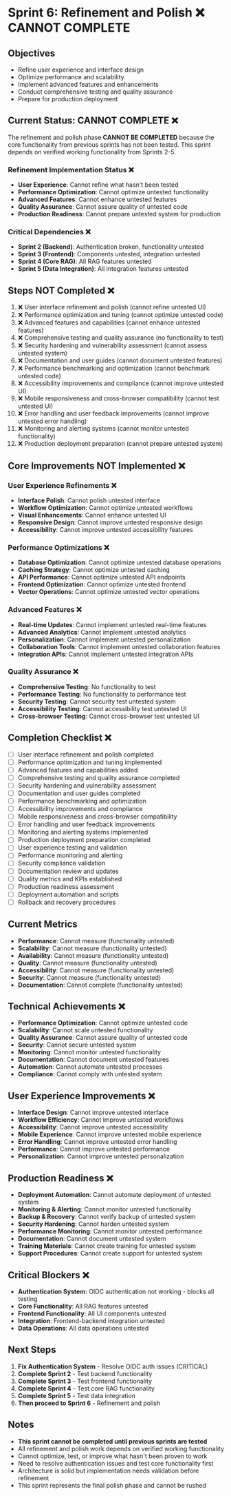 # Sprint 6: Refinement and Polish ❌ CANNOT COMPLETE

## Objectives
- Refine user experience and interface design
- Optimize performance and scalability
- Implement advanced features and enhancements
- Conduct comprehensive testing and quality assurance
- Prepare for production deployment

## Current Status: CANNOT COMPLETE ❌

The refinement and polish phase **CANNOT BE COMPLETED** because the core functionality from previous sprints has not been tested. This sprint depends on verified working functionality from Sprints 2-5.

### Refinement Implementation Status ❌
- **User Experience**: Cannot refine what hasn't been tested
- **Performance Optimization**: Cannot optimize untested functionality
- **Advanced Features**: Cannot enhance untested features
- **Quality Assurance**: Cannot assure quality of untested code
- **Production Readiness**: Cannot prepare untested system for production

### Critical Dependencies ❌
- **Sprint 2 (Backend)**: Authentication broken, functionality untested
- **Sprint 3 (Frontend)**: Components untested, integration untested
- **Sprint 4 (Core RAG)**: All RAG features untested
- **Sprint 5 (Data Integration)**: All integration features untested

## Steps NOT Completed ❌

1. ❌ User interface refinement and polish (cannot refine untested UI)
2. ❌ Performance optimization and tuning (cannot optimize untested code)
3. ❌ Advanced features and capabilities (cannot enhance untested features)
4. ❌ Comprehensive testing and quality assurance (no functionality to test)
5. ❌ Security hardening and vulnerability assessment (cannot assess untested system)
6. ❌ Documentation and user guides (cannot document untested features)
7. ❌ Performance benchmarking and optimization (cannot benchmark untested code)
8. ❌ Accessibility improvements and compliance (cannot improve untested UI)
9. ❌ Mobile responsiveness and cross-browser compatibility (cannot test untested UI)
10. ❌ Error handling and user feedback improvements (cannot improve untested error handling)
11. ❌ Monitoring and alerting systems (cannot monitor untested functionality)
12. ❌ Production deployment preparation (cannot prepare untested system)

## Core Improvements NOT Implemented ❌

### User Experience Refinements ❌
- **Interface Polish**: Cannot polish untested interface
- **Workflow Optimization**: Cannot optimize untested workflows
- **Visual Enhancements**: Cannot enhance untested UI
- **Responsive Design**: Cannot improve untested responsive design
- **Accessibility**: Cannot improve untested accessibility features

### Performance Optimizations ❌
- **Database Optimization**: Cannot optimize untested database operations
- **Caching Strategy**: Cannot optimize untested caching
- **API Performance**: Cannot optimize untested API endpoints
- **Frontend Optimization**: Cannot optimize untested frontend
- **Vector Operations**: Cannot optimize untested vector operations

### Advanced Features ❌
- **Real-time Updates**: Cannot implement untested real-time features
- **Advanced Analytics**: Cannot implement untested analytics
- **Personalization**: Cannot implement untested personalization
- **Collaboration Tools**: Cannot implement untested collaboration features
- **Integration APIs**: Cannot implement untested integration APIs

### Quality Assurance ❌
- **Comprehensive Testing**: No functionality to test
- **Performance Testing**: No functionality to performance test
- **Security Testing**: Cannot security test untested system
- **Accessibility Testing**: Cannot accessibility test untested UI
- **Cross-browser Testing**: Cannot cross-browser test untested UI

## Completion Checklist ❌
- [ ] User interface refinement and polish completed
- [ ] Performance optimization and tuning implemented
- [ ] Advanced features and capabilities added
- [ ] Comprehensive testing and quality assurance completed
- [ ] Security hardening and vulnerability assessment
- [ ] Documentation and user guides completed
- [ ] Performance benchmarking and optimization
- [ ] Accessibility improvements and compliance
- [ ] Mobile responsiveness and cross-browser compatibility
- [ ] Error handling and user feedback improvements
- [ ] Monitoring and alerting systems implemented
- [ ] Production deployment preparation completed
- [ ] User experience testing and validation
- [ ] Performance monitoring and alerting
- [ ] Security compliance validation
- [ ] Documentation review and updates
- [ ] Quality metrics and KPIs established
- [ ] Production readiness assessment
- [ ] Deployment automation and scripts
- [ ] Rollback and recovery procedures

## Current Metrics
- **Performance**: Cannot measure (functionality untested)
- **Scalability**: Cannot measure (functionality untested)
- **Availability**: Cannot measure (functionality untested)
- **Quality**: Cannot measure (functionality untested)
- **Accessibility**: Cannot measure (functionality untested)
- **Security**: Cannot measure (functionality untested)
- **Documentation**: Cannot complete (functionality untested)

## Technical Achievements ❌
- **Performance Optimization**: Cannot optimize untested code
- **Scalability**: Cannot scale untested functionality
- **Quality Assurance**: Cannot assure quality of untested code
- **Security**: Cannot secure untested system
- **Monitoring**: Cannot monitor untested functionality
- **Documentation**: Cannot document untested features
- **Automation**: Cannot automate untested processes
- **Compliance**: Cannot comply with untested system

## User Experience Improvements ❌
- **Interface Design**: Cannot improve untested interface
- **Workflow Efficiency**: Cannot improve untested workflows
- **Accessibility**: Cannot improve untested accessibility
- **Mobile Experience**: Cannot improve untested mobile experience
- **Error Handling**: Cannot improve untested error handling
- **Performance**: Cannot improve untested performance
- **Personalization**: Cannot improve untested personalization

## Production Readiness ❌
- **Deployment Automation**: Cannot automate deployment of untested system
- **Monitoring & Alerting**: Cannot monitor untested functionality
- **Backup & Recovery**: Cannot verify backup of untested system
- **Security Hardening**: Cannot harden untested system
- **Performance Monitoring**: Cannot monitor untested performance
- **Documentation**: Cannot document untested system
- **Training Materials**: Cannot create training for untested system
- **Support Procedures**: Cannot create support for untested system

## Critical Blockers ❌
- **Authentication System**: OIDC authentication not working - blocks all testing
- **Core Functionality**: All RAG features untested
- **Frontend Functionality**: All UI components untested
- **Integration**: Frontend-backend integration untested
- **Data Operations**: All data operations untested

## Next Steps
1. **Fix Authentication System** - Resolve OIDC auth issues (CRITICAL)
2. **Complete Sprint 2** - Test backend functionality
3. **Complete Sprint 3** - Test frontend functionality
4. **Complete Sprint 4** - Test core RAG functionality
5. **Complete Sprint 5** - Test data integration
6. **Then proceed to Sprint 6** - Refinement and polish

## Notes
- **This sprint cannot be completed until previous sprints are tested**
- All refinement and polish work depends on verified working functionality
- Cannot optimize, test, or improve what hasn't been proven to work
- Need to resolve authentication issues and test core functionality first
- Architecture is solid but implementation needs validation before refinement
- This sprint represents the final polish phase and cannot be rushed